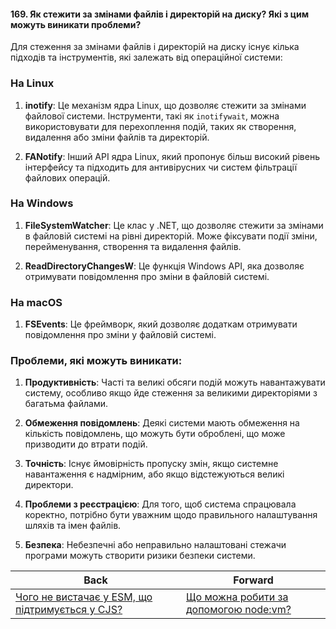 #### 169. Як стежити за змінами файлів і директорій на диску? Які з цим можуть виникати проблеми?

Для стеження за змінами файлів і директорій на диску існує кілька підходів та інструментів, які залежать від операційної системи:

### На Linux

1. **inotify**: Це механізм ядра Linux, що дозволяє стежити за змінами файлової системи. Інструменти, такі як `inotifywait`, можна використовувати для перехоплення подій, таких як створення, видалення або зміни файлів та директорій.

2. **FANotify**: Інший API ядра Linux, який пропонує більш високий рівень інтерфейсу та підходить для антивірусних чи систем фільтрації файлових операцій.

### На Windows

1. **FileSystemWatcher**: Це клас у .NET, що дозволяє стежити за змінами в файловій системі на рівні директорій. Може фіксувати події зміни, перейменування, створення та видалення файлів.

2. **ReadDirectoryChangesW**: Це функція Windows API, яка дозволяє отримувати повідомлення про зміни в файловій системі.

### На macOS

1. **FSEvents**: Це фреймворк, який дозволяє додаткам отримувати повідомлення про зміни у файловій системі.

### Проблеми, які можуть виникати:

1. **Продуктивність**: Часті та великі обсяги подій можуть навантажувати систему, особливо якщо йде стеження за великими директоріями з багатьма файлами.

2. **Обмеження повідомлень**: Деякі системи мають обмеження на кількість повідомлень, що можуть бути оброблені, що може призводити до втрати подій.

3. **Точність**: Існує ймовірність пропуску змін, якщо системне навантаження є надмірним, або якщо відстежуються великі директори.

4. **Проблеми з реєстрацією**: Для того, щоб система спрацювала коректно, потрібно бути уважним щодо правильного налаштування шляхів та імен файлів.

5. **Безпека**: Небезпечні або неправильно налаштовані стежачи програми можуть створити ризики безпеки системи.

| Back | Forward |
|---|---|
| [Чого не вистачає у ESM, що підтримується у CJS?](/ua/strong-middle/questions-for-a-systems-programmer/what-is-missing-in-esm-thats-supported-in-cjs.md)  | [Що можна робити за допомогою node:vm?](/ua/strong-middle/questions-for-a-systems-programmer/what-can-be-done-with-nodevm.md) |